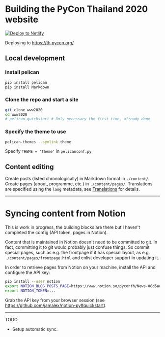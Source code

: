 # Building the PyCon Thailand 2020 website

<!-- Markdown snippet -->
[![Deploy to Netlify](https://www.netlify.com/img/deploy/button.svg)](https://app.netlify.com/start/deploy?repository=https://github.com/pyconth/www2020)

Deploying to https://th.pycon.org/


## Local development

### Install pelican

```bash
pip install pelican
pip install Markdown
```

### Clone the repo and start a site

```bash
git clone www2020
cd www2020
# pelican-quickstart # Only necessary the first time, already done
```

### Specify the theme to use

```bash
pelican-themes --symlink theme
```

Specify `THEME = 'theme'` in `pelicanconf.py`

## Content editing

Create posts (listed chronologically) in Markdown format in `./content/`.
Create pages (about, programme, etc.) in `./content/pages/`.
Translations are specified using the `lang` metadata, see
[Translations](https://docs.getpelican.com/en/stable/content.html#translations)
for details.

----

# Syncing content from Notion

This is work in progress, the building blocks are there but I haven't completed
the config (API token, pages in Notion).

Content that is maintained in Notion doesn't need to be committed to git. 
In fact, committing it to git would probably just confuse things. 
So commit special pages, such as e.g. the frontpage if it has special layout,
as e.g. `./content/pages/frontpage.html` and enlist developer support in
updating it.

In order to retrieve pages from Notion on your machine, install the API
and configure the API key:

```bash
pip install --user notion
export NOTION_BLOG_POSTS_PAGE=https://www.notion.so/pyconth/News-08d5aa2f573348e1b96671488947f997
export NOTION_TOKEN=...
```

Grab the API key from your browser session (see https://github.com/jamalex/notion-py#quickstart).


----

TODO

- Setup automatic sync.

